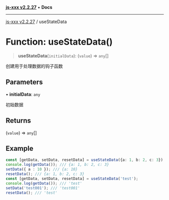 [**js-xxx v2.2.27**](../README.md) • **Docs**

***

[js-xxx v2.2.27](../README.md) / useStateData

# Function: useStateData()

> **useStateData**(`initialData`): (`value`) => `any`[]

创建用于处理数据的钩子函数

## Parameters

• **initialData**: `any`

初始数据

## Returns

(`value`) => `any`[]

## Example

```ts
const [getData, setData, resetData] = useStateData({a: 1, b: 2, c: 3});
console.log(getData()); /// {a: 1, b: 2, c: 3}
setData({ a : 10 }); /// {a: 10}
resetData(); /// {a: 1, b: 2, c: 3}
const [getData, setData, resetData] = useStateData('test');
console.log(getData()); /// 'test'
setData('test001'); /// 'test001'
resetData(); /// 'test'
```
